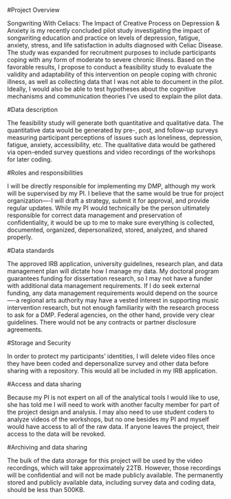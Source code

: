 #Project Overview

Songwriting With Celiacs: The Impact of Creative Process on Depression & Anxiety is my recently concluded pilot study investigating the impact of songwriting education and practice on levels of depression, fatigue, anxiety, stress, and life satisfaction in adults diagnosed with Celiac Disease. The study was expanded for recruitment purposes to include participants coping with any form of moderate to severe chronic illness. Based on the favorable results, I propose to conduct a feasibility study to evaluate the validity and adaptability of this intervention on people coping with chronic illness, as well as collecting data that I was not able to document in the pilot. Ideally, I would also be able to test hypotheses about the cognitive mechanisms and communication theories I’ve used to explain the pilot data. 

#Data description

The feasibility study will generate both quantitative and qualitative data. The quantitative data would be generated by pre-, post, and follow-up surveys measuring participant perceptions of issues such as loneliness, depression, fatigue, anxiety, accessibility, etc. The qualitative data would be gathered via open-ended survey questions and video recordings of the workshops for later coding. 

#Roles and responsibilities

I will be directly responsible for implementing my DMP, although my work will be supervised by my PI. I believe that the same would be true for project organization—-I will draft a strategy, submit it for approval, and provide regular updates. While my PI would technically be the person ultimately responsible for correct data management and preservation of confidentiality, it would be up to me to make sure everything is collected, documented, organized, depersonalized, stored, analyzed, and shared properly. 

#Data standards

The approved IRB application, university guidelines, research plan, and data management plan will dictate how I manage my data. My doctoral program guarantees funding for dissertation research, so I may not have a funder with additional data management requirements. If I do seek external funding, any data management requirements would depend on the source—-a regional arts authority may have a vested interest in supporting music intervention research, but not enough familiarity with the research process to ask for a DMP. Federal agencies, on the other hand, provide very clear guidelines. There would not be any contracts or partner disclosure agreements.

#Storage and Security

In order to protect my participants’ identities, I will delete video files once they have been coded and depersonalize survey and other data before sharing with a repository. This would all be included in my IRB application.

#Access and data sharing

Because my PI is not expert on all of the analytical tools I would like to use, she has told me I will need to work with another faculty member for part of the project design and analysis. I may also need to use student coders to analyze videos of the workshops, but no one besides my PI and myself would have access to all of the raw data. If anyone leaves the project, their access to the data will be revoked.

#Archiving and data sharing

The bulk of the data storage for this project will be used by the video recordings, which will take approximately 22TB. However, those recordings will be confidential and will not be made publicly available. The permanently stored and publicly available data, including survey data and coding data, should be less than 500KB.


